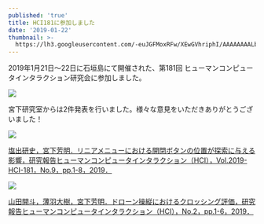```yaml
---
published: 'true'
title: HCI181に参加しました
date: '2019-01-22'
thumbnail: >-
  https://lh3.googleusercontent.com/-euJGFMoxRFw/XEwGVhriphI/AAAAAAAALbg/dd4uRB-M91ATfh24JYpnnwxi4r7PntfeQCE0YBhgL/LRM_EXPORT_20363606591162_20190126_155347191.jpeg
---
```

2019年1月21日～22日に石垣島にて開催された、第181回 ヒューマンコンピュータインタラクション研究会に参加しました。

![](https://lh3.googleusercontent.com/-TtQL-sqF1Mk/XEwGMcI_iCI/AAAAAAAALbg/O4hse9LBBhAZNUe0L1QXLeYAOY1M5aN8wCE0YBhgL/%2B2019-01-26%2B16.00.18.png)

宮下研究室からは2件発表を行いました。様々な意見をいただきありがとうございました！

![](https://lh3.googleusercontent.com/-1hPqyMxUacQ/XEwGVs7tmrI/AAAAAAAALbg/SFgacBi_4Y0Fu7wZbkNDOBShc4I6ttw6QCE0YBhgL/%2B2019-01-26%2B16.03.05.png)

[塩出研史，宮下芳明．リニアメニューにおける開閉ボタンの位置が探索に与える影響，研究報告ヒューマンコンピュータインタラクション（HCI），Vol.2019-HCI-181，No.9，pp.1-8，2019．](https://research.miyashita.com/papers/D212)



![](https://lh3.googleusercontent.com/-aOZdThjAnec/XEwGMZiAVmI/AAAAAAAALbg/pDVqfimnjW8QTohLOR8uDzM9WBm7_CRpACE0YBhgL/%2B2019-01-26%2B15.59.55.png)

[山田開斗，薄羽大樹，宮下芳明．ドローン操縦におけるクロッシング評価，研究報告ヒューマンコンピュータインタラクション（HCI），No.2，pp.1-6，2019．](https://research.miyashita.com/papers/D213)


